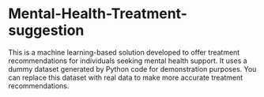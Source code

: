 # Mental-Health-Treatment-suggestion
This is a machine learning-based solution developed to offer treatment recommendations for individuals seeking mental health support. It uses a dummy dataset generated by Python code for demonstration purposes. You can replace this dataset with real data to make more accurate treatment recommendations.


